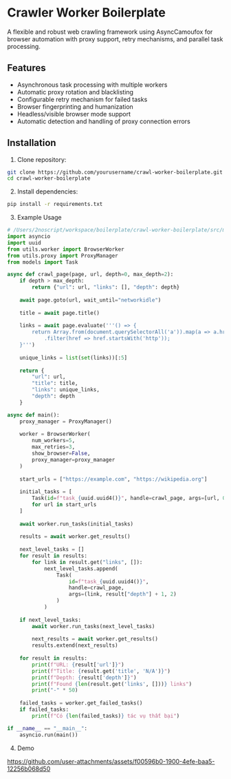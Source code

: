 # Crawler Worker Boilerplate

A flexible and robust web crawling framework using AsyncCamoufox for browser automation with proxy support, retry mechanisms, and parallel task processing.

## Features

- Asynchronous task processing with multiple workers
- Automatic proxy rotation and blacklisting
- Configurable retry mechanism for failed tasks
- Browser fingerprinting and humanization
- Headless/visible browser mode support
- Automatic detection and handling of proxy connection errors

## Installation

1. Clone repository:
```bash
git clone https://github.com/yourusername/crawl-worker-boilerplate.git
cd crawl-worker-boilerplate
```
2. Install dependencies:

```bash 
pip install -r requirements.txt
```

3. Example Usage
```python
# /Users/2noscript/workspace/boilerplate/crawl-worker-boilerplate/src/multi_page_crawl.py
import asyncio
import uuid
from utils.worker import BrowserWorker
from utils.proxy import ProxyManager
from models import Task

async def crawl_page(page, url, depth=0, max_depth=2):
    if depth > max_depth:
        return {"url": url, "links": [], "depth": depth}
    
    await page.goto(url, wait_until="networkidle")
    
    title = await page.title()
    
    links = await page.evaluate('''() => {
        return Array.from(document.querySelectorAll('a')).map(a => a.href)
            .filter(href => href.startsWith('http'));
    }''')
    
    unique_links = list(set(links))[:5] 
    
    return {
        "url": url,
        "title": title,
        "links": unique_links,
        "depth": depth
    }

async def main():
    proxy_manager = ProxyManager()
    
    worker = BrowserWorker(
        num_workers=5,
        max_retries=3,
        show_browser=False,
        proxy_manager=proxy_manager
    )
    
    start_urls = ["https://example.com", "https://wikipedia.org"]
    
    initial_tasks = [
        Task(id=f"task_{uuid.uuid4()}", handle=crawl_page, args=[url, 0, 2])
        for url in start_urls
    ]
    
    await worker.run_tasks(initial_tasks)
    
    results = await worker.get_results()
    
    next_level_tasks = []
    for result in results:
        for link in result.get("links", []):
            next_level_tasks.append(
                Task(
                    id=f"task_{uuid.uuid4()}", 
                    handle=crawl_page, 
                    args=(link, result["depth"] + 1, 2)
                )
            )
    
    if next_level_tasks:
        await worker.run_tasks(next_level_tasks)
        
        next_results = await worker.get_results()
        results.extend(next_results)
    
    for result in results:
        print(f"URL: {result['url']}")
        print(f"Title: {result.get('title', 'N/A')}")
        print(f"Depth: {result['depth']}")
        print(f"Found {len(result.get('links', []))} links")
        print("-" * 50)
    
    failed_tasks = worker.get_failed_tasks()
    if failed_tasks:
        print(f"Có {len(failed_tasks)} tác vụ thất bại")

if __name__ == "__main__":
    asyncio.run(main())

```


4. Demo

https://github.com/user-attachments/assets/f00596b0-1900-4efe-baa5-12256b068d50

